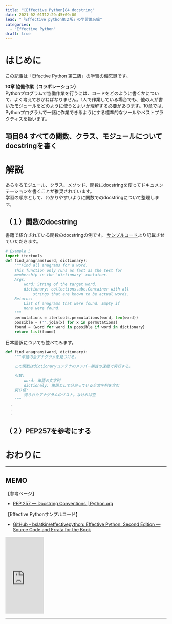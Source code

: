 ```yaml
---
title: "[Effective Python]84 docstring"
date: 2021-02-01T12:29:45+09:00
lead: "「Effective python第２版」の学習備忘録"
categories:
  - "Effective Python"
draft: true
---
```


# はじめに
この記事は「Effective Python 第二版」の学習の備忘録です。

**10章 協働作業（コラボレーション）**  
Pythonプログラムで協働作業を行うには、コードをどのように書くかについて、よく考えておかねばなりません。1人で作業している場合でも、他の人が書いたモジュールをどのように使うとよいか理解する必要があります。10章では、Pythonプログラムで一緒に作業できるようにする標準的なツールやベストプラクティスを扱います。

## 項目84 すべての関数、クラス、モジュールについてdocstringを書く

# 解説
あらゆるモジュール、クラス、メソッド、関数にdocstringを使ってドキュメンテーションを書くことが推奨されています。  
学習の順序として、わかりやすいように関数でのdocstringについて整理します。

## （１）関数のdocstring
書籍で紹介されている関数のdocstringの例です。
[サンプルコード](https://github.com/bslatkin/effectivepython/blob/master/example_code/item_84.py)より記載させていただきます。

```python
# Example 5
import itertools
def find_anagrams(word, dictionary):
    """Find all anagrams for a word.
    This function only runs as fast as the test for
    membership in the 'dictionary' container.
    Args:
        word: String of the target word.
        dictionary: collections.abc.Container with all
            strings that are known to be actual words.
    Returns:
        List of anagrams that were found. Empty if
        none were found.
    """
    permutations = itertools.permutations(word, len(word))
    possible = (''.join(x) for x in permutations)
    found = {word for word in possible if word in dictionary}
    return list(found)

```
日本語訳についても並べてみます。

```python
def find_anagrams(word, dictionary):
    """単語の全アナグラムを見つける。
    
    この関数はdictionaryコンテナのメンバー検査の速度で実行する。
    
    引数:
        word: 単語の文字列
        dictionaly: 単語として分かっている全文字列を含む
    戻り値:
        得られたアナグラムのリスト。なければ空
    """
  .
  .
  .
```


## （２）PEP257を参考にする


# おわりに


---
## MEMO
【参考ページ】
- [PEP 257 — Docstring Conventions | Python.org](https://www.python.org/dev/peps/pep-0257/)

【Effective Pythonサンプルコード】
- [GitHub - bslatkin/effectivepython: Effective Python: Second Edition — Source Code and Errata for the Book](https://github.com/bslatkin/effectivepython)

<iframe style="width:120px;height:240px;" marginwidth="0" marginheight="0" scrolling="no" frameborder="0" src="https://rcm-fe.amazon-adsystem.com/e/cm?ref=qf_sp_asin_til&t=massasquash08-22&m=amazon&o=9&p=8&l=as1&IS1=1&detail=1&asins=4873119170&linkId=b01ad363c615cc9408dfcc360b1a85de&bc1=ffffff&amp;lt1=_top&fc1=333333&lc1=0066c0&bg1=ffffff&f=ifr"></iframe>

---
